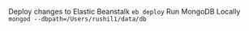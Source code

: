 Deploy changes to Elastic Beanstalk
`eb deploy`
Run MongoDB Locally
`mongod --dbpath=/Users/rushil1/data/db`
